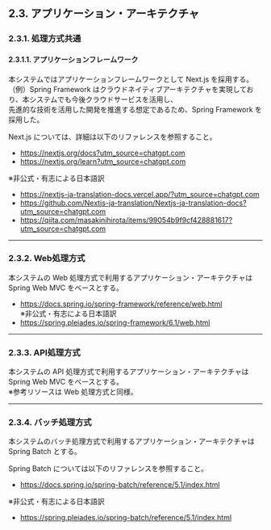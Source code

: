 ## 2.3. アプリケーション・アーキテクチャ

### 2.3.1. 処理方式共通

#### 2.3.1.1. アプリケーションフレームワーク
本システムではアプリケーションフレームワークとして Next.js を採用する。  
（例）Spring Framework はクラウドネイティブアーキテクチャを実現しており、本システムでも今後クラウドサービスを活用し、  
先進的な技術を活用した開発を推進する想定であるため、Spring Framework を採用した。

Next.js については、詳細は以下のリファレンスを参照すること。

- https://nextjs.org/docs?utm_source=chatgpt.com
- https://nextjs.org/learn?utm_source=chatgpt.com

※非公式・有志による日本語訳  
- https://nextjs-ja-translation-docs.vercel.app/?utm_source=chatgpt.com
- https://github.com/Nextjs-ja-translation/Nextjs-ja-translation-docs?utm_source=chatgpt.com
- https://qiita.com/masakinihirota/items/99054b9f9cf428881617?utm_source=chatgpt.com

---

### 2.3.2. Web処理方式
本システムの Web 処理方式で利用するアプリケーション・アーキテクチャは Spring Web MVC をベースとする。  

- https://docs.spring.io/spring-framework/reference/web.html  
※非公式・有志による日本語訳  
- https://spring.pleiades.io/spring-framework/6.1/web.html  

---

### 2.3.3. API処理方式
本システムの API 処理方式で利用するアプリケーション・アーキテクチャは Spring Web MVC をベースとする。  
※参考リソースは Web 処理方式と同様。

---

### 2.3.4. バッチ処理方式
本システムのバッチ処理方式で利用するアプリケーション・アーキテクチャは Spring Batch とする。  

Spring Batch については以下のリファレンスを参照すること。

- https://docs.spring.io/spring-batch/reference/5.1/index.html  

※非公式・有志による日本語訳  
- https://spring.pleiades.io/spring-batch/reference/5.1/index.html  
